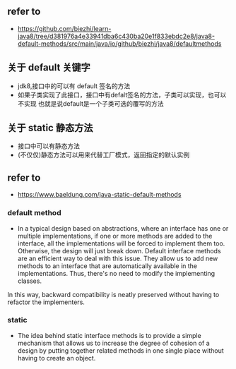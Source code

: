 ## refer to

- https://github.com/biezhi/learn-java8/tree/d381976a4e33941dba6c430ba20e1f833ebdc2e8/java8-default-methods/src/main/java/io/github/biezhi/java8/defaultmethods

## 关于 default 关键字

- jdk8,接口中的可以有 default 签名的方法
- 如果子类实现了此接口，接口中有defalt签名的方法，子类可以实现，也可以不实现 也就是说default是一个子类可选的覆写的方法

## 关于 static 静态方法

- 接口中可以有静态方法
- (不仅仅)静态方法可以用来代替工厂模式，返回指定的默认实例

## refer to 
- https://www.baeldung.com/java-static-default-methods

### default method
- In a typical design based on abstractions, where an interface has one or multiple implementations, if one or more methods are added to the interface, all the implementations will be forced to implement them too. Otherwise, the design will just break down.
Default interface methods are an efficient way to deal with this issue. They allow us to add new methods to an interface that are automatically available in the implementations. Thus, there's no need to modify the implementing classes.

In this way, backward compatibility is neatly preserved without having to refactor the implementers.

### static 
- The idea behind static interface methods is to provide a simple mechanism that allows us to increase the degree of cohesion of a design by putting together related methods in one single place without having to create an object.